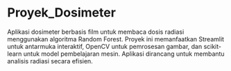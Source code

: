 # Proyek_Dosimeter
Aplikasi dosimeter berbasis film untuk membaca dosis radiasi menggunakan algoritma Random Forest. Proyek ini memanfaatkan Streamlit untuk antarmuka interaktif, OpenCV untuk pemrosesan gambar, dan scikit-learn untuk model pembelajaran mesin. Aplikasi dirancang untuk membantu analisis radiasi secara efisien.
